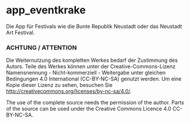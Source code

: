 # app_eventkrake
Die App für Festivals wie die Bunte Republik Neustadt oder das Neustadt Art Festival.

### ACHTUNG / ATTENTION
Die Weiternutzung des kompletten Werkes bedarf der Zustimmung des Autors. Teile des Werkes können unter der Creative-Commons-Lizenz Namensnennung - Nicht-kommerziell - Weitergabe unter gleichen Bedingungen 4.0 International (CC-BY-NC-SA) genutzt werden. Um eine Kopie dieser Lizenz zu sehen, besuchen Sie http://creativecommons.org/licenses/by-nc-sa/4.0/.

The use of the complete source needs the permission of the author. Parts of the source can be used under the Creative Commons Licence 4.0 CC-BY-NC-SA.
